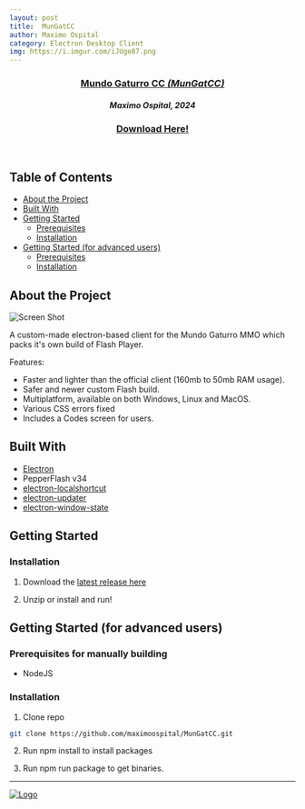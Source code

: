 ```yaml
---
layout: post
title:  MunGatCC
author: Maximo Ospital
category: Electron Desktop Client
img: https://i.imgur.com/iJUge87.png
---
```


<p align="center">
  <a href="https://github.com/maximoospital/MunGatCC">
      <h3 align="center">Mundo Gaturro CC <i>(MunGatCC)</i></h3> 
  </a>
  <h5 align="center">Maximo Ospital, 2024</h5>
  <h3 align="center"><a href="https://github.com/maximoospital/MunGatCC/releases/latest">Download Here!</a></h3>
  <br/>
</p>

## Table of Contents
* [About the Project](#About-The-Project)
* [Built With](#Built-With)
* [Getting Started](#getting-started)
  * [Prerequisites](#prerequisites)
  * [Installation](#Installation)
* [Getting Started (for advanced users)](#getting-started-for-advanced-users)
  * [Prerequisites](#prerequisites)
  * [Installation](#Installation)

## About the Project

![Screen Shot](https://i.imgur.com/iJUge87.png)

A custom-made electron-based client for the Mundo Gaturro MMO which packs it's own build of Flash Player.

Features:
- Faster and lighter than the official client (160mb to 50mb RAM usage).
- Safer and newer custom Flash build.
- Multiplatform, available on both Windows, Linux and MacOS.
- Various CSS errors fixed
- Includes a Codes screen for users.
 
## Built With
* [Electron](https://www.electronjs.org/)
* PepperFlash v34
* [electron-localshortcut](https://www.npmjs.com/package/electron-localshortcut/)
* [electron-updater](https://www.npmjs.com/package/electron-updater)
* [electron-window-state](https://www.npmjs.com/package/electron-window-state)

## Getting Started

### Installation

1. Download the [latest release here](https://github.com/maximoospital/MunGatCC/releases/latest)

2. Unzip or install and run!

## Getting Started (for advanced users)

### Prerequisites for manually building
- NodeJS

### Installation

1. Clone repo
```sh
git clone https://github.com/maximoospital/MunGatCC.git
```

2. Run npm install to install packages

3. Run npm run package to get binaries.



------
[![Logo](https://i.imgur.com/XlF4lM5.png)](https://maximoospital.xyz) 
